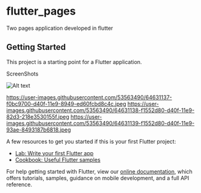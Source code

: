 # flutter_pages

Two pages application developed in flutter

## Getting Started

This project is a starting point for a Flutter application.

ScreenShots

![Alt text](/1.jpg?raw=true "Login Screen")

https://user-images.githubusercontent.com/53563490/64631137-f0bc9700-d40f-11e9-8949-ed60fcbd8c4c.jpeg
https://user-images.githubusercontent.com/53563490/64631138-f1552d80-d40f-11e9-82d3-218e3530155f.jpeg
https://user-images.githubusercontent.com/53563490/64631139-f1552d80-d40f-11e9-93ae-8493187b6818.jpeg

A few resources to get you started if this is your first Flutter project:

- [Lab: Write your first Flutter app](https://flutter.dev/docs/get-started/codelab)
- [Cookbook: Useful Flutter samples](https://flutter.dev/docs/cookbook)

For help getting started with Flutter, view our
[online documentation](https://flutter.dev/docs), which offers tutorials,
samples, guidance on mobile development, and a full API reference.

